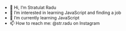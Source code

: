 - 👋 Hi, I’m Stratulat Radu
- 👀 I’m interested in learning JavaScript and finding a job
- 🌱 I’m currently learning	JavaScript
- 📫 How to reach me: @str.radu on Instagram

<!---
ApplePie03/ApplePie03 is a ✨ special ✨ repository because its `README.md` (this file) appears on your GitHub profile.
You can click the Preview link to take a look at your changes.
--->
